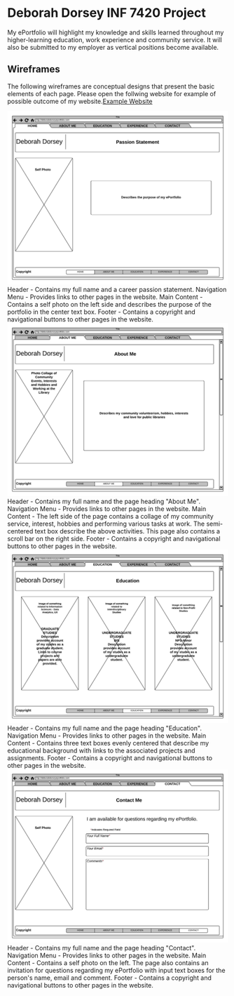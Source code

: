# Deborah Dorsey INF 7420 Project

My ePortfolio will highlight my knowledge and skills learned throughout my higher-learning education, work experience and community service.  It will also be submitted to my employer as vertical positions become available.

## Wireframes
The following wireframes are conceptual designs that present the basic elements of each page. Please open the follwing website for example of possible outcome of my website.[Example Website](https://jamiemcclintock.weebly.com/)

![Wireframe-Homepage](wireframes/Wireframe_1Homepage.jpeg)
Header - Contains my full name and a career passion statement.
Navigation Menu - Provides links to other pages in the website.
Main Content - Contains a self photo on the left side and describes the purpose of the portfolio in the center text box.
Footer - Contains a copyright and navigational buttons to other pages in the website.
![Wireframe-About Me](wireframes/Wireframe_2AboutMe.jpeg)
Header - Contains my full name and the page heading "About Me".
Navigation Menu - Provides links to other pages in the website.
Main Content - The left side of the page contains a collage of my community service, interest, hobbies and performing various tasks at work. The semi-centered text box describe the above activities. This page also contains a scroll bar on the right side.
Footer - Contains a copyright and navigational buttons to other pages in the website.
![Wireframe-Education](wireframes/Wireframe_3Education.jpeg)
Header - Contains my full name and the page heading "Education".
Navigation Menu - Provides links to other pages in the website.
Main Content - Contains three text boxes evenly centered that describe my educational background with links to the  associated projects and assignments.
Footer - Contains a copyright and navigational buttons to other pages in the website.
![Wireframe-Contact](wireframes/Wireframe_4Contact.jpeg)
Header - Contains my full name and the page heading "Contact".
Navigation Menu - Provides links to other pages in the website.
Main Content - Contains a self photo on the left. The page also contains an invitation for questions regarding my ePortfolio with input text boxes for the person's name, email and comment.
Footer - Contains a copyright and navigational buttons to other pages in the website.
